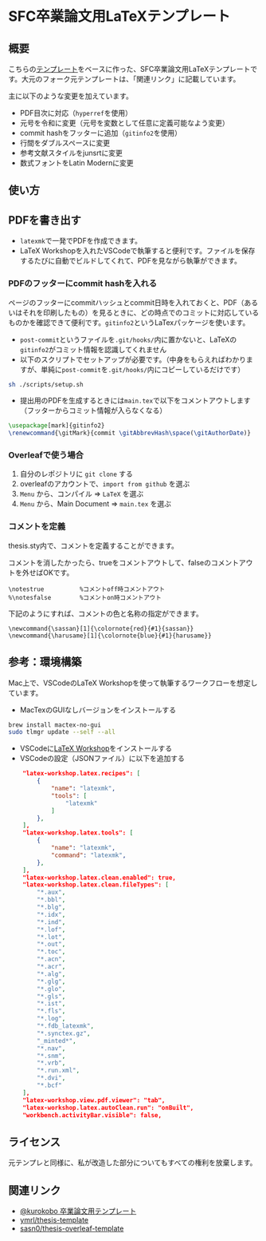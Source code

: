 # SFC卒業論文用LaTeXテンプレート

## 概要

こちらの[テンプレート](https://github.com/sasn0/thesis-overleaf-template)をベースに作った、SFC卒業論文用LaTeXテンプレートです。大元のフォーク元テンプレートは、「関連リンク」に記載しています。

主に以下のような変更を加えています。

- PDF目次に対応（`hyperref`を使用）
- 元号を令和に変更（元号を変数として任意に定義可能なよう変更）
- commit hashをフッターに追加（`gitinfo2`を使用）
- 行間をダブルスペースに変更
- 参考文献スタイルをjunsrtに変更
- 数式フォントをLatin Modernに変更

## 使い方

## PDFを書き出す
- `latexmk`で一発でPDFを作成できます。
- LaTeX Workshopを入れたVSCodeで執筆すると便利です。ファイルを保存するたびに自動でビルドしてくれて、PDFを見ながら執筆ができます。

### PDFのフッターにcommit hashを入れる

ページのフッターにcommitハッシュとcommit日時を入れておくと、PDF（あるいはそれを印刷したもの）を見るときに、どの時点でのコミットに対応しているものかを確認できて便利です。`gitinfo2`というLaTexパッケージを使います。

- `post-commit`というファイルを`.git/hooks/`内に置かないと、LaTeXの`gitinfo2`がコミット情報を認識してくれません
- 以下のスクリプトでセットアップが必要です。（中身をもらえればわかりますが、単純に`post-commit`を`.git/hooks/`内にコピーしているだけです）

```sh
sh ./scripts/setup.sh
```

- 提出用のPDFを生成するときには`main.tex`で以下をコメントアウトします（フッターからコミット情報が入らなくなる）

```tex
\usepackage[mark]{gitinfo2}
\renewcommand{\gitMark}{commit \gitAbbrevHash\space(\gitAuthorDate)}
```

### Overleafで使う場合
1. 自分のレポジトリに `git clone` する
2. overleafのアカウントで、`import from github` を選ぶ
3. `Menu` から、コンパイル => `LaTeX` を選ぶ
4. `Menu` から、Main Document => `main.tex` を選ぶ


### コメントを定義
thesis.sty内で、コメントを定義することができます。

コメントを消したかったら、trueをコメントアウトして、falseのコメントアウトを外せばOKです。
```
\notestrue          %コメントoff時コメントアウト
%\notesfalse        %コメントon時コメントアウト
```

下記のようにすれば、コメントの色と名称の指定ができます。
```
\newcommand{\sassan}[1]{\colornote{red}{#1}{sassan}}
\newcommand{\harusame}[1]{\colornote{blue}{#1}{harusame}}
```


## 参考：環境構築
Mac上で、VSCodeのLaTeX Workshopを使って執筆するワークフローを想定しています。

- MacTexのGUIなしバージョンをインストールする
```sh
brew install mactex-no-gui
sudo tlmgr update --self --all
```

- VSCodeに[LaTeX Workshop](https://marketplace.visualstudio.com/items?itemName=James-Yu.latex-workshop)をインストールする
- VSCodeの設定（JSONファイル）に以下を追加する
```json
    "latex-workshop.latex.recipes": [
        {
            "name": "latexmk",
            "tools": [
                "latexmk"
            ]
        },
    ],
    "latex-workshop.latex.tools": [
        {
            "name": "latexmk",
            "command": "latexmk",
        },
    ],
    "latex-workshop.latex.clean.enabled": true,
    "latex-workshop.latex.clean.fileTypes": [
        "*.aux",
        "*.bbl",
        "*.blg",
        "*.idx",
        "*.ind",
        "*.lof",
        "*.lot",
        "*.out",
        "*.toc",
        "*.acn",
        "*.acr",
        "*.alg",
        "*.glg",
        "*.glo",
        "*.gls",
        "*.ist",
        "*.fls",
        "*.log",
        "*.fdb_latexmk",
        "*.synctex.gz",
        "_minted*",
        "*.nav",
        "*.snm",
        "*.vrb",
        "*.run.xml",
        "*.dvi",
        "*.bcf"
    ],
    "latex-workshop.view.pdf.viewer": "tab",
    "latex-workshop.latex.autoClean.run": "onBuilt",
    "workbench.activityBar.visible": false,
```

## ライセンス
元テンプレと同様に、私が改造した部分についてもすべての権利を放棄します。

## 関連リンク
- [@kurokobo 卒業論文用テンプレート](https://wiki.kurokobo.com/index.php?LaTeX)
- [ymrl/thesis-template](https://github.com/ymrl/thesis-template)
- [sasn0/thesis-overleaf-template](https://github.com/sasn0/thesis-overleaf-template)